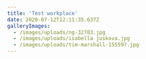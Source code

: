 ```yaml
---
title: 'Test workplace'
date: 2020-07-12T12:11:35.637Z
galleryImages:
  - /images/uploads/ng-32703.jpg
  - /images/uploads/isabella juskova.jpg
  - /images/uploads/tim-marshall-155597.jpg
---
```


